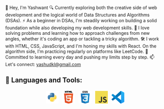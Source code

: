 👋 Hey, I'm Yashwant
🔍 Currently exploring both the creative side of web development and the logical world of Data Structures and Algorithms (DSAs).
⚡ As a beginner in DSAs, I'm steadily working on building a solid foundation while also developing my web development skills.
🧠 I love solving problems and learning how to approach challenges from new angles, whether it's coding an app or tackling a tricky algorithm.
🛠️ I work with HTML, CSS, JavaScript, and I'm honing my skills with React. On the algorithm side, I’m practicing regularly on platforms like LeetCode.
🌱 Committed to learning every day and pushing my limits step by step.
📫 Let's connect: yashudkl@gmail.com

## 🧰 Languages and Tools:
<p align="center">
<img src="https://raw.githubusercontent.com/github/explore/80688e429a7d4ef2fca1e82350fe8e3517d3494d/topics/python/python.png" alt="Python" height="40" style="vertical-align:top; margin:4px">
 <img src="https://raw.githubusercontent.com/github/explore/80688e429a7d4ef2fca1e82350fe8e3517d3494d/topics/html/html.png" alt="HTML" height="40" style="vertical-align:top; margin:4px">
<img src="https://raw.githubusercontent.com/github/explore/80688e429a7d4ef2fca1e82350fe8e3517d3494d/topics/css/css.png" alt="Css" height="40" style="vertical-align:top; margin:4px">
 <img src="https://raw.githubusercontent.com/github/explore/80688e429a7d4ef2fca1e82350fe8e3517d3494d/topics/javascript/javascript.png" alt="Js" height="40" style="vertical-align:top; margin:4px">
<img src="https://raw.githubusercontent.com/github/explore/80688e429a7d4ef2fca1e82350fe8e3517d3494d/topics/visual-studio-code/visual-studio-code.png" alt="VS Code" height="40" style="vertical-align:top; margin:4px">

</p>
